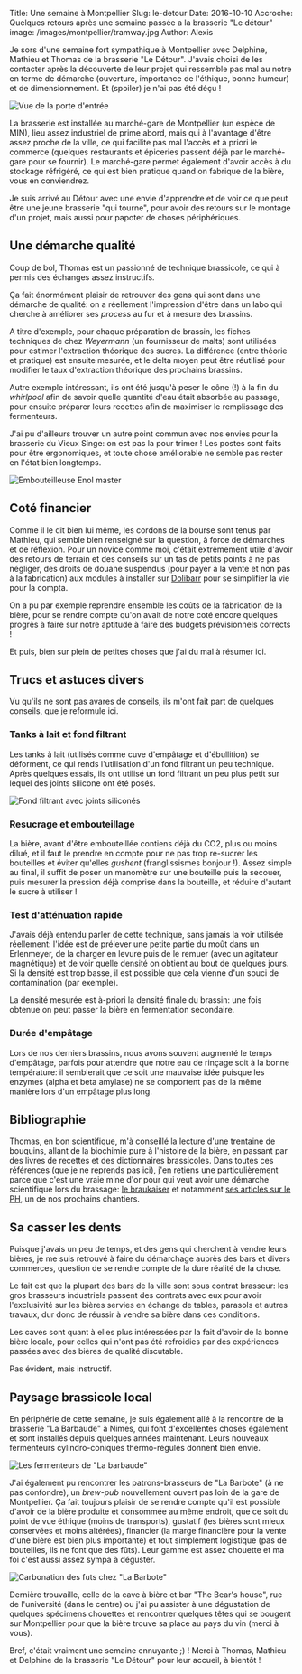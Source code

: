 Title: Une semaine à Montpellier
Slug: le-detour
Date: 2016-10-10
Accroche: Quelques retours après une semaine passée a la brasserie "Le détour"
image: /images/montpellier/tramway.jpg
Author: Alexis

Je sors d'une semaine fort sympathique à Montpellier avec Delphine, Mathieu et Thomas de la brasserie "Le Détour". J'avais choisi de les contacter après la découverte de leur projet qui ressemble pas mal au notre en terme de démarche (ouverture, importance de l'éthique, bonne humeur) et de dimensionnement. Et (spoiler) je n'ai pas été déçu !

![Vue de la porte d'entrée](/images/montpellier/ledetour-porte.jpg)

La brasserie est installée au marché-gare de Montpellier (un espèce de MIN), lieu
assez industriel de prime abord, mais qui à l'avantage d'être assez proche de la ville,
ce qui facilite pas mal l'accès et à priori le commerce (quelques restaurants et
épiceries passent déjà par le marché-gare pour se fournir). Le marché-gare
permet également d'avoir accès à du stockage réfrigéré, ce qui est bien pratique
quand on fabrique de la bière, vous en conviendrez.

Je suis arrivé au Détour avec une envie d'apprendre et de voir ce que peut être
une jeune brasserie "qui tourne", pour avoir des retours sur le montage d'un projet,
mais aussi pour papoter de choses périphériques.

## Une démarche qualité

Coup de bol, Thomas est un passionné de technique brassicole, ce qui à permis
des échanges assez instructifs.

Ça fait énormément plaisir de retrouver des gens qui sont dans une démarche de
qualité: on a réellement l'impression d'être dans un labo qui cherche à
améliorer ses *process* au fur et à mesure des brassins.

A titre d'exemple, pour chaque préparation de brassin, les fiches techniques de chez *Weyermann* (un fournisseur de malts) sont utilisées pour estimer l'extraction théorique des sucres. La
différence (entre théorie et pratique) est ensuite mesurée, et le delta moyen peut être
réutilisé pour modifier le taux d'extraction théorique des prochains brassins.

Autre exemple intéressant, ils ont été jusqu'à peser le cône (!) à la fin du *whirlpool*
afin de savoir quelle quantité d'eau était absorbée au passage, pour ensuite préparer
leurs recettes afin de maximiser le remplissage des fermenteurs.

J'ai pu d'ailleurs trouver un autre point commun avec nos envies pour la brasserie du Vieux Singe: on est pas la pour trimer ! Les postes sont faits pour être ergonomiques, et toute chose améliorable ne semble pas rester en l'état bien longtemps.

![Embouteilleuse Enol master](/images/montpellier/embouteilleuse.jpg)

## Coté financier

Comme il le dit bien lui même, les cordons de la bourse sont tenus par Mathieu, qui
semble bien renseigné sur la question, à force de démarches et de réflexion. Pour un
novice comme moi, c'était extrêmement utile d'avoir des retours de terrain et des
conseils sur un tas de petits points à ne pas négliger, des droits de douane suspendus
(pour payer à la vente et non pas à la fabrication) aux modules à installer sur [Dolibarr](https://www.dolibarr.org/)
pour se simplifier la vie pour la compta.

On a pu par exemple reprendre ensemble les coûts de la fabrication de la bière,
pour se rendre compte qu'on avait de notre coté encore quelques progrès à faire
sur notre aptitude à faire des budgets prévisionnels corrects !

Et puis, bien sur plein de petites choses que j'ai du mal à résumer ici.

## Trucs et astuces divers

Vu qu'ils ne sont pas avares de conseils, ils m'ont fait part de quelques
conseils, que je reformule ici.

### Tanks à lait et fond filtrant

Les tanks à lait (utilisés comme cuve d'empâtage et d'ébullition) se déforment,
ce qui rends l'utilisation d'un fond filtrant un peu technique. Après quelques
essais, ils ont utilisé un fond filtrant un peu plus petit sur lequel des
joints silicone ont été posés.

![Fond filtrant avec joints siliconés](/images/montpellier/ledetour-fond-filtrant.jpg)

### Resucrage et embouteillage

La bière, avant d'être embouteillée contiens déjà du CO2, plus ou moins dilué,
et il faut le prendre en compte pour ne pas trop re-sucrer les bouteilles et
éviter qu'elles *gushent* (franglissismes bonjour !). Assez simple au final,
il suffit de poser un manomètre sur une bouteille puis la secouer, puis mesurer
la pression déjà comprise dans la bouteille, et réduire d'autant le sucre à
utiliser !


### Test d'atténuation rapide

J'avais déjà entendu parler de cette technique, sans jamais la voir utilisée
réellement: l'idée est de prélever une petite partie du moût dans un Erlenmeyer, de
la charger en levure puis de le remuer (avec un agitateur magnétique) et de voir
quelle densité on obtient au bout de quelques jours. Si la densité est trop
basse, il est possible que cela vienne d'un souci de contamination (par exemple).

La densité mesurée est à-priori la densité finale du brassin: une fois obtenue
on peut passer la bière en fermentation secondaire.

### Durée d'empâtage

Lors de nos derniers brassins, nous avons souvent augmenté le temps d'empâtage,
parfois pour attendre que notre eau de rinçage soit à la bonne température: il
semblerait que ce soit une mauvaise idée puisque les enzymes (alpha et beta
amylase) ne se comportent pas de la même manière lors d'un empâtage plus long.

## Bibliographie

Thomas, en bon scientifique, m'à conseillé la lecture d'une trentaine de
bouquins, allant de la biochimie pure à l'histoire de la bière, en passant par
des livres de recettes et des dictionnaires brassicoles. Dans toutes ces
références (que je ne reprends pas ici), j'en retiens une particulièrement parce
que c'est une vraie mine d'or pour qui veut avoir une démarche scientifique lors
du brassage: [le braukaiser](http://braukaiser.com/wiki/index.php) et notamment
[ses articles sur le PH](http://braukaiser.com/wiki/index.php?title=Mash_pH_control), un de nos prochains chantiers.

## Sa casser les dents

Puisque j'avais un peu de temps, et des gens qui cherchent à vendre leurs bières,
je me suis retrouvé à faire du démarchage auprès des bars et divers commerces,
question de se rendre compte de la dure réalité de la chose.

Le fait est que la plupart des bars de la ville sont sous contrat brasseur: les
gros brasseurs industriels passent des contrats avec eux pour avoir
l'exclusivité sur les bières servies en échange de tables, parasols et autres
travaux, dur donc de réussir à vendre sa bière dans ces conditions.

Les caves sont quant à elles plus intéressées par la fait d'avoir de la bonne
bière locale, pour celles qui n'ont pas été refroidies par des expériences
passées avec des bières de qualité discutable.

Pas évident, mais instructif.

## Paysage brassicole local

En périphérie de cette semaine, je suis également allé à la rencontre de la
brasserie "La Barbaude" à Nimes, qui font d'excellentes choses également et sont
installés depuis quelques années maintenant. Leurs nouveaux fermenteurs
cylindro-coniques thermo-régulés donnent bien envie.

![Les fermenteurs de "La barbaude"](/images/montpellier/fermenteurs-barbaude.jpg)

J'ai également pu rencontrer les patrons-brasseurs de "La Barbote" (à ne pas confondre), un
*brew-pub* nouvellement ouvert pas loin de la gare de Montpellier. Ça fait toujours
plaisir de se rendre compte qu'il est possible d'avoir de la bière produite et
consommée au même endroit, que ce soit du point de vue éthique (moins de transports),
gustatif (les bières sont mieux conservées et moins altérées), financier (la marge
financière pour la vente d'une bière est bien plus importante) et tout simplement
logistique (pas de bouteilles, ils ne font que des fûts). Leur gamme est assez
chouette et ma foi c'est aussi assez sympa à déguster.

![Carbonation des futs chez "La Barbote"](/images/montpellier/carbo-futs-barbote-install.jpg)

Dernière trouvaille, celle de la cave à bière et bar "The Bear's house", rue de
l'université (dans le centre) ou j'ai pu assister à une dégustation de quelques
spécimens chouettes et rencontrer quelques têtes qui se bougent sur Montpellier
pour que la bière trouve sa place au pays du vin (merci à vous).

Bref, c'était vraiment une semaine ennuyante ;) ! Merci à Thomas, Mathieu et
Delphine de la brasserie "Le Détour" pour leur accueil, à bientôt !
